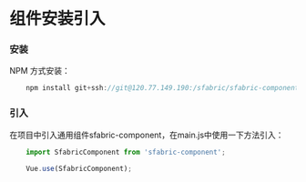# 组件安装引入 #

### 安装 ###

NPM 方式安装：
	
```js
	npm install git+ssh://git@120.77.149.190:/sfabric/sfabric-component.git
```
  
### 引入 ###
 
在项目中引入通用组件sfabric-component，在main.js中使用一下方法引入：

```js
    import SfabricComponent from 'sfabric-component';

    Vue.use(SfabricComponent);
```


